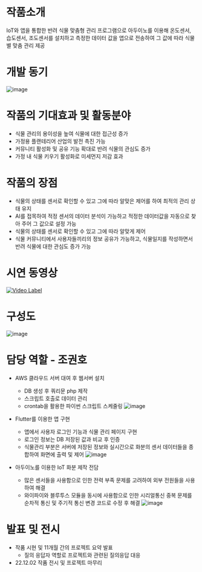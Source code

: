 # 작품소개
IoT와 앱을 통합한 반려 식물 맞춤형 관리 프로그램으로 아두이노를 이용해 온도센서, 습도센서, 조도센서를 설치하고 측정한 데이터 값을 앱으로 전송하여 그 값에 따라 식물 별 맞춤 관리 제공

# 개발 동기
![image](https://github.com/AiBiC-Data/-singmul-won/assets/76275193/5ae5faf7-264c-46cc-9e77-232c5fca0085)

# 작품의 기대효과 및 활동분야
- 식물 관리의 용이성을 높여 식물에 대한 접근성 증가
- 가정용 플랜테리어 산업의 발전 촉진 가능
- 커뮤니티 활성화 및 공유 기능 확대로 반려 식물의 관심도 증가
- 가정 내 식물 키우기 활성화로 미세먼지 저감 효과

# 작품의 장점
- 식물의 상태를 센서로 확인할 수 있고 그에 따라 알맞은 제어를 하여 최적의 관리 상태 유지
- AI를 접목하여 적정 센서의 데이터 분석이 가능하고 적정한 데이터값을 자동으로 찾아 주어 그 값으로 설정 가능
- 식물의 상태를 센서로 확인할 수 있고 그에 따라 알맞게 제어
- 식물 커뮤니티에서 사용자들끼리의 정보 공유가 가능하고, 식물일지를 작성하면서 반려 식물에 대한 관심도 증가 가능

# 시연 동영상
[![Video Label](https://img.youtube.com/vi/xsfDlEnk1cI/0.jpg)](https://www.youtube.com/watch?v=xsfDlEnk1cI)

# 구성도
![image](https://github.com/AiBiC-Data/-singmul-won/assets/76275193/54eacf9c-3eb6-4bbe-b361-810a36c5080c)


# 담당 역할 - 조권호
- AWS 클라우드 서버 대여 후 웹서버 설치
  - DB 생성 후 쿼리문 php 제작
  - 스크립트 호출로 데이터 관리
  - crontab을 활용한 파이썬 스크립트 스케줄링
![image](https://github.com/AiBiC-Data/-singmul-won/assets/76275193/ea0d21d2-4298-4f6b-a325-25282900afe1)

- Flutter를 이용한 앱 구현
  - 앱에서 사용자 로그인 기능과 식물 관리 페이지 구현
  - 로그인 정보는 DB 저장된 값과 비교 후 인증
  - 식물관리 부분은 서버에 저장된 정보와 실시간으로 화분의 센서 데이터들을 종합하여 화면에 출력 및 제어
![image](https://github.com/AiBiC-Data/-singmul-won/assets/76275193/f4666cde-4981-4331-a0db-8e8b9043b2e9)

- 아두이노를 이용한 IoT 화분 제작 전담
  - 많은 센서들을 사용함으로 인한 전력 부족 문제를 고려하여 외부 전원들을 사용하여 해결
  - 와이파이와 블루투스 모듈을 동시에 사용함으로 인한 시리얼통신 중복 문제를 순차적 통신 및 주기적 통신 변경 코드로 수정 후 해결
![image](https://github.com/AiBiC-Data/-singmul-won/assets/76275193/af91d268-fb6a-4a5d-bc81-578d21c0e79b)


# 발표 및 전시
- 작품 시현 및 11개월 간의 프로젝트 요약 발표
  - 질의 응답자 역할로 프로젝트와 관련된 질의응답 대응 
- 22.12.02 작품 전시 및 프로젝트 마무리
